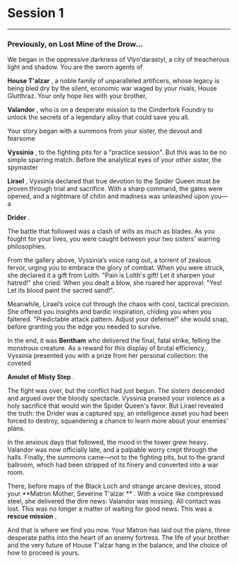 # Session 1

---

### **Previously, on Lost Mine of the Drow...**

We began in the oppressive darkness of Vlyn'darastyl, a city of treacherous light and shadow. You are the sworn agents of

 **House T'alzar** , a noble family of unparalleled artificers, whose legacy is being bled dry by the silent, economic war waged by your rivals, House Glutthraz. Your only hope lies with your brother,

 **Valandor** , who is on a desperate mission to the Cinderfork Foundry to unlock the secrets of a legendary alloy that could save you all.

Your story began with a summons from your sister, the devout and fearsome

 **Vyssinia** , to the fighting pits for a "practice session". But this was to be no simple sparring match. Before the analytical eyes of your other sister, the spymaster

 **Lirael** , Vyssinia declared that true devotion to the Spider Queen must be proven through trial and sacrifice. With a sharp command, the gates were opened, and a nightmare of chitin and madness was unleashed upon you—a

 **Drider** .

The battle that followed was a clash of wills as much as blades. As you fought for your lives, you were caught between your two sisters' warring philosophies.

From the gallery above, Vyssinia’s voice rang out, a torrent of zealous fervor, urging you to embrace the glory of combat. When you were struck, she declared it a gift from Lolth. "Pain is Lolth's gift\! Let it sharpen your hatred\!" she cried. When you dealt a blow, she roared her approval: "Yes\! Let its blood paint the sacred sand\!".

Meanwhile, Lirael’s voice cut through the chaos with cool, tactical precision. She offered you insights and bardic inspiration, chiding you when you faltered. "Predictable attack pattern. Adjust your defense\!" she would snap, before granting you the edge you needed to survive.

In the end, it was **Bentham** who delivered the final, fatal strike, felling the monstrous creature. As a reward for this display of brutal efficiency, Vyssinia presented you with a prize from her personal collection: the coveted

 **Amulet of Misty Step** .

The fight was over, but the conflict had just begun. The sisters descended and argued over the bloody spectacle. Vyssinia praised your violence as a holy sacrifice that would win the Spider Queen's favor. But Lirael revealed the truth: the Drider was a captured spy, an intelligence asset you had been forced to destroy, squandering a chance to learn more about your enemies' plans.

In the anxious days that followed, the mood in the tower grew heavy. Valandor was now officially late, and a palpable worry crept through the halls. Finally, the summons came—not to the fighting pits, but to the grand ballroom, which had been stripped of its finery and converted into a war room.

There, before maps of the Black Loch and strange arcane devices, stood your **Matron Mother, Severine T'alzar ** . With a voice like compressed steel, she delivered the dire news: Valandor was missing. All contact was lost. This was no longer a matter of waiting for good news. This was a **rescue mission** .

And that is where we find you now. Your Matron has laid out the plans, three desperate paths into the heart of an enemy fortress. The life of your brother and the very future of House T'alzar hang in the balance, and the choice of how to proceed is yours.
